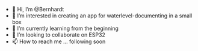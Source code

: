 - 👋 Hi, I’m @Bernhardt
- 👀 I’m interested in creating an app for waterlevel-documenting in a small box
- 🌱 I’m currently learning from the beginning
- 💞️ I’m looking to collaborate on ESP32
- 📫 How to reach me ... following soon

<!---
Beschubert/Beschubert is a ✨ special ✨ repository because its `README.md` (this file) appears on your GitHub profile.
You can click the Preview link to take a look at your changes.
--->
